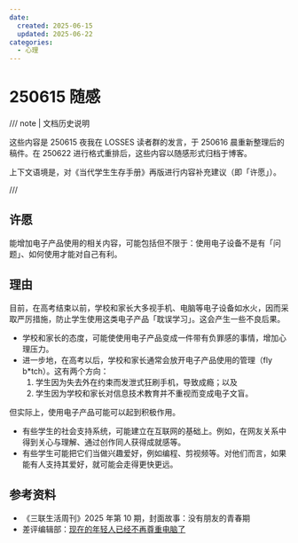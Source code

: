 ```yaml
---
date:
  created: 2025-06-15
  updated: 2025-06-22
categories:
  - 心理
---
```

# 250615 随感

/// note | 文档历史说明

这些内容是 250615 夜我在 LOSSES 读者群的发言，于 250616 晨重新整理后的稿件。在 250622 进行格式重排后，这些内容以随感形式归档于博客。

上下文语境是，对《当代学生生存手册》再版进行内容补充建议（即「许愿」）。

///

## 许愿

能增加电子产品使用的相关内容，可能包括但不限于：使用电子设备不是有「问题」、如何使用才能对自己有利。

## 理由

目前，在高考结束以前，学校和家长大多视手机、电脑等电子设备如水火，因而采取严厉措施，防止学生使用这类电子产品「耽误学习」。这会产生一些不良后果。

- 学校和家长的态度，可能使使用电子产品变成一件带有负罪感的事情，增加心理压力。
- 进一步地，在高考以后，学校和家长通常会放开电子产品使用的管理（fly b*tch）。这有两个方向：
  1. 学生因为失去外在约束而发泄式狂刷手机，导致成瘾；以及
  2. 学生因为学校和家长对信息技术教育并不重视而变成电子文盲。

但实际上，使用电子产品可能可以起到积极作用。

- 有些学生的社会支持系统，可能建立在互联网的基础上。例如，在网友关系中得到关心与理解、通过创作同人获得成就感等。
- 有些学生可能把它们当做兴趣爱好，例如编程、剪视频等。对他们而言，如果能有人支持其爱好，就可能会走得更快更远。

## 参考资料

- 《三联生活周刊》2025 年第 10 期，封面故事：没有朋友的青春期
- 差评编辑部：[现在的年轻人已经不再尊重电脑了](https://mp.weixin.qq.com/s/-CdWyLpB-276RDStcNL0-Q)
